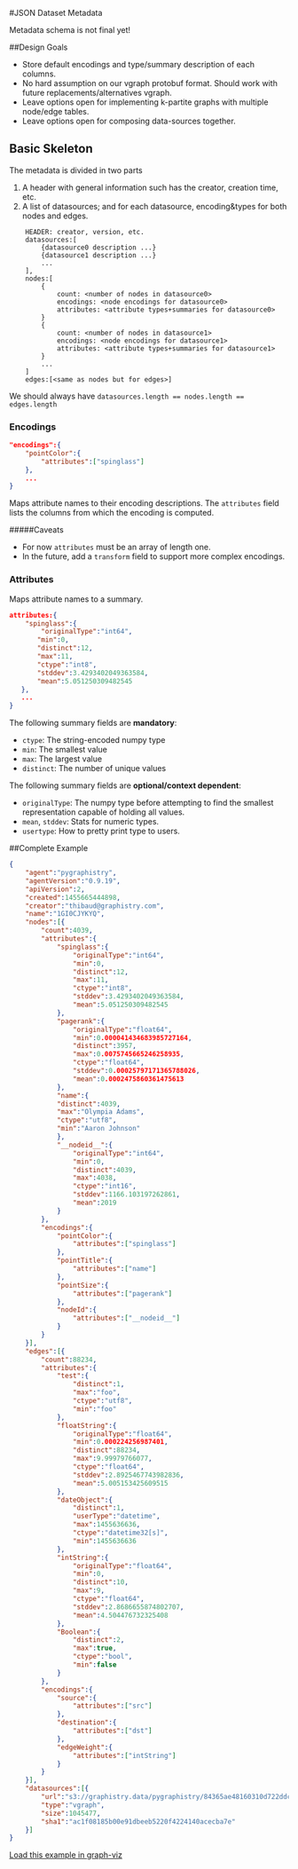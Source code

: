 #JSON Dataset Metadata

Metadata schema is not final yet!

##Design Goals
* Store default encodings and type/summary description of each columns.
* No hard assumption on our vgraph protobuf format. Should work with future replacements/alternatives vgraph.
* Leave options open for implementing k-partite graphs with multiple node/edge tables.
* Leave options open for composing data-sources together.

## Basic Skeleton

The metadata is divided in two parts
 
1. A header with general information such has the creator, creation time, etc.
2. A list of datasources; and for each datasource, encoding&types for both nodes and edges.

```
	HEADER: creator, version, etc.
	datasources:[
		{datasource0 description ...}
		{datasource1 description ...}
		...
	],
	nodes:[
		{
			count: <number of nodes in datasource0>
			encodings: <node encodings for datasource0>
			attributes: <attribute types+summaries for datasource0>
		}
		{
			count: <number of nodes in datasource1>
			encodings: <node encodings for datasource1>
			attributes: <attribute types+summaries for datasource1>
		}
		...
	]
	edges:[<same as nodes but for edges>]
```

We should always have `datasources.length == nodes.length == edges.length`

### Encodings
```json
"encodings":{
	"pointColor":{
    	"attributes":["spinglass"]
    },
    ...
}
```

Maps attribute names to their encoding descriptions. The `attributes` field lists the columns from which the encoding is computed.

#####Caveats
 * For now `attributes` must be an array of length one.
 * In the future, add a `transform` field to support more complex encodings.

### Attributes

Maps attribute names to a summary.

```json
attributes:{
	"spinglass":{
		"originalType":"int64",
       "min":0,
       "distinct":12,
       "max":11,
       "ctype":"int8",
       "stddev":3.4293402049363584,
       "mean":5.051250309482545
   },
   ...
}
```

The following summary fields are **mandatory**:

* `ctype`: The string-encoded numpy type
* `min`: The smallest value
* `max`: The largest value
* `distinct`: The number of unique values

The following summary fields are **optional/context dependent**:

* `originalType`: The numpy type before attempting to find the smallest representation capable of holding all values.
* `mean`, `stddev`: Stats for numeric types.
* `usertype`: How to pretty print type to users.

##Complete Example

```json
{
	"agent":"pygraphistry",
	"agentVersion":"0.9.19",
	"apiVersion":2,
	"created":1455665444898,
	"creator":"thibaud@graphistry.com",
	"name":"1GI0CJYKYQ",
	"nodes":[{
		"count":4039,
		"attributes":{
			"spinglass":{
				"originalType":"int64",
				"min":0,
				"distinct":12,
				"max":11,
				"ctype":"int8",
				"stddev":3.4293402049363584,
				"mean":5.051250309482545
			},
			"pagerank":{
				"originalType":"float64",
				"min":0.000041434683985727164,
				"distinct":3957,
				"max":0.0075745665246258935,
				"ctype":"float64",
				"stddev":0.00025797171365788026,
				"mean":0.0002475860361475613
			},
			"name":{
			"distinct":4039,
			"max":"Olympia Adams",
			"ctype":"utf8",
			"min":"Aaron Johnson"
			},
			"__nodeid__":{
				"originalType":"int64",
				"min":0,
				"distinct":4039,
				"max":4038,
				"ctype":"int16",
				"stddev":1166.103197262861,
				"mean":2019
			}
		},
		"encodings":{
			"pointColor":{
				"attributes":["spinglass"]
			},
			"pointTitle":{
				"attributes":["name"]
			},
			"pointSize":{
				"attributes":["pagerank"]
			},
			"nodeId":{
				"attributes":["__nodeid__"]
			}
		}
	}],
	"edges":[{
		"count":88234,
		"attributes":{
			"test":{
				"distinct":1,
				"max":"foo",
				"ctype":"utf8",
				"min":"foo"
			},
			"floatString":{
				"originalType":"float64",
				"min":0.000224256987401,
				"distinct":88234,
				"max":9.99979766077,
				"ctype":"float64",
				"stddev":2.8925467743982836,
				"mean":5.005153425609515
			},
			"dateObject":{
				"distinct":1,
				"userType":"datetime",
				"max":1455636636,
				"ctype":"datetime32[s]",
				"min":1455636636
			},
			"intString":{
				"originalType":"float64",
				"min":0,
				"distinct":10,
				"max":9,
				"ctype":"float64",
				"stddev":2.8686655874802707,
				"mean":4.504476732325408
			},
			"Boolean":{
				"distinct":2,
				"max":true,
				"ctype":"bool",
				"min":false
			}
		},
		"encodings":{
			"source":{
				"attributes":["src"]
			},
			"destination":{
				"attributes":["dst"]
			},
			"edgeWeight":{
				"attributes":["intString"]
			}
		}
	}],
	"datasources":[{
		"url":"s3://graphistry.data/pygraphistry/84365ae48160310d722ddc4b011f5798/ac1f08185b00e91dbeeb5220f4224140acecba7e.vgraph",
		"type":"vgraph",
		"size":1045477,
		"sha1":"ac1f08185b00e91dbeeb5220f4224140acecba7e"
	}]
}
```

[Load this example in graph-viz](http://proxy-labs.graphistry.com/graph/graph.html?dataset=s3://graphistry.data/pygraphistry/84365ae48160310d722ddc4b011f5798/dataset.json&type=jsonMeta&viztoken=a09fb35b43f1ad527b680e905691ed53cb074983&usertag=8e721f2c-pygraphistry-0.9.19&splashAfter=1455666187&info=true)